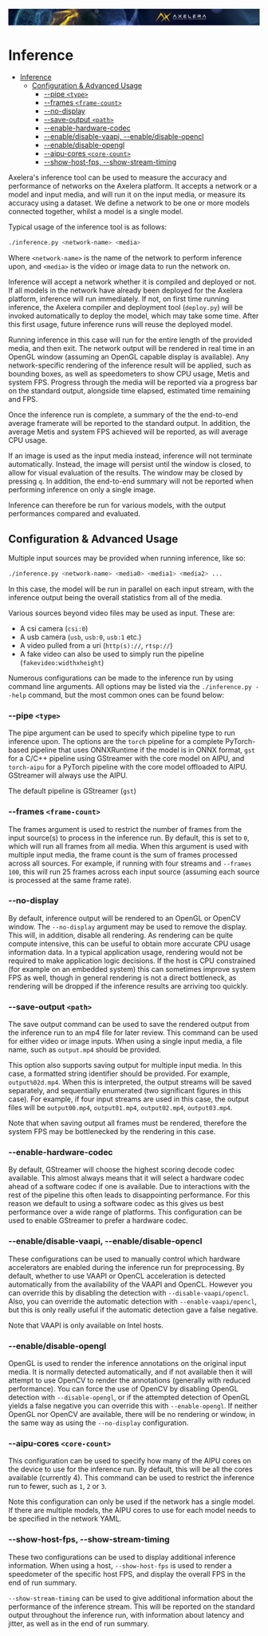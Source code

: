 ![](/docs/images/Ax_Page_Banner_2500x168_01.png)
# Inference

- [Inference](#inference)
  - [Configuration & Advanced Usage](#configuration--advanced-usage)
    - [--pipe `<type>`](#--pipe-)
    - [--frames `<frame-count>`](#--frames-)
    - [--no-display](#--no-display)
    - [--save-output `<path>`](#--save-output-)
    - [--enable-hardware-codec](#--enable-hardware-codec)
    - [--enable/disable-vaapi, --enable/disable-opencl](#--enabledisable-vaapi---enabledisable-opencl)
    - [--enable/disable-opengl](#--enabledisable-opengl)
    - [--aipu-cores `<core-count>`](#--aipu-cores-)
    - [--show-host-fps, --show-stream-timing](#--show-host-fps---show-stream-timing)

Axelera's inference tool can be used to measure the accuracy and performance of networks
on the Axelera platform. It accepts a network or a model and input media, and will run it on
the input media, or measure its accuracy using a dataset.
We define a network to be one or more models connected together, whilst a model is a single model.

Typical usage of the inference tool is as follows:

```bash
./inference.py <network-name> <media>
```

Where `<network-name>` is the name of the network to perform inference upon, and `<media>` is the
video or image data to run the network on.

Inference will accept a network whether it is compiled and deployed or not. If all models in the network
have already been deployed for the Axelera platform, inference will run immediately. If not, on first time
running inference, the Axelera compiler and deployment tool (`deploy.py`) will be invoked automatically
to deploy the model, which may take some time. After this first usage, future inference runs will reuse
the deployed model.

Running inference in this case will run for the entire length of the provided media, and then exit.
The network output will be rendered in real time in an OpenGL window (assuming an OpenGL capable display is available).
Any network-specific rendering of the inference result will be applied, such as bounding boxes, as well as speedometers to
show CPU usage, Metis and system FPS. Progress through the media will be reported via a progress bar on the standard output,
alongside time elapsed, estimated time remaining and FPS.

Once the inference run is complete, a summary of the the end-to-end average framerate will be reported
to the standard output. In addition, the average Metis and system FPS achieved will be reported, as
will average CPU usage.

If an image is used as the input media instead, inference will not terminate automatically. Instead,
the image will persist until the window is closed, to allow for visual evaluation of the results. The
window may be closed by pressing `q`. In addition, the end-to-end summary will not be reported when
performing inference on only a single image.

Inference can therefore be run for various models, with the output performances compared and evaluated.


## Configuration & Advanced Usage

Multiple input sources may be provided when running inference, like so:

```bash
./inference.py <network-name> <media0> <media1> <media2> ...
```

In this case, the model will be run in parallel on each input stream, with the inference output being
the overall statistics from all of the media.

Various sources beyond video files may be used as input. These are:
 * A csi camera (`csi:0`)
 * A usb camera (`usb`, `usb:0`, `usb:1` etc.)
 * A video pulled from a uri (`http(s)://`, `rtsp://`)
 * A fake video can also be used to simply run the pipeline (`fakevideo:widthxheight`)

Numerous configurations can be made to the inference run by using command line arguments. All
options may be listed via the `./inference.py --help` command, but the most common ones can be found below:

### --pipe `<type>`

The pipe argument can be used to specify which pipeline type to run inference upon. The options are the
`torch` pipeline for a complete PyTorch-based pipeline that uses ONNXRuntime if the model is in ONNX format,
`gst` for a C/C++ pipeline using GStreamer with the core model on AIPU, and `torch-aipu` for a PyTorch
pipeline with the core model offloaded to AIPU. GStreamer will always use the AIPU.

The default pipeline is GStreamer (`gst`)

### --frames `<frame-count>`

The frames argument is used to restrict the number of frames from the input source(s) to process in the
inference run. By default, this is set to `0`, which will run all frames from all media. When this
argument is used with multiple input media, the frame count is the sum of frames processed across all
sources. For example, if running with four streams and `--frames 100`, this will run 25 frames across
each input source (assuming each source is processed at the same frame rate).

### --no-display

By default, inference output will be rendered to an OpenGL or OpenCV window. The `--no-display` argument
may be used to remove the display. This will, in addition, disable all rendering. As rendering can be
quite compute intensive, this can be useful to obtain more accurate CPU usage information data. In a typical
application usage, rendering would not be required to make application logic decisions. If the host is CPU
constrained (for example on an embedded system) this can sometimes improve system FPS as well, though in
general rendering is not a direct bottleneck, as rendering will be dropped if the inference
results are arriving too quickly.

### --save-output `<path>`

The save output command can be used to save the rendered output from the inference run to an mp4 file for
later review. This command can be used for either video or image inputs. When using a single input media,
a file name, such as `output.mp4` should be provided.

This option also supports saving output for multiple input media. In this case, a formatted string
identifier should be provided. For example, `output%02d.mp4`. When this is interpreted, the output streams
will be saved separately, and sequentially enumerated (two significant figures in this case). For example,
if four input streams are used in this case, the output files will be `output00.mp4`, `output01.mp4`,
`output02.mp4`, `output03.mp4`.

Note that when saving output all frames must be rendered, therefore the system FPS may be bottlenecked
by the rendering in this case.

### --enable-hardware-codec

By default, GStreamer will choose the highest scoring decode codec available. This almost
always means that it will select a hardware codec ahead of a software codec if one is available. 
Due to interactions with the rest of the pipeline this often leads to disappointing performance. For
this reason we default to using a software codec as this gives us best performance over a wide range
of platforms. 
This configuration can be used to enable GStreamer to prefer a hardware codec.

### --enable/disable-vaapi, --enable/disable-opencl

These configurations can be used to manually control which hardware accelerators are enabled during the
inference run for preprocessing. By default, whether to use VAAPI or OpenCL acceleration is detected
automatically from the availability of the VAAPI and OpenCL. However you can override this by disabling
the detection with `--disable-vaapi/opencl`. Also, you can override the automatic detection with
`--enable-vaapi/opencl`, but this is only really useful if the automatic detection gave a false negative.

Note that VAAPI is only available on Intel hosts.

### --enable/disable-opengl

OpenGL is used to render the inference annotations on the original input media. It is normally detected
automatically, and if not available then it will attempt to use OpenCV to render the annotations
(generally with reduced performance). You can force the use of OpenCV by disabling OpenGL detection
with `--disable-opengl`, or if the attempted detection of OpenGL yields a false negative you can
override this with `--enable-opengl`. If neither OpenGL nor OpenCV are available, there will be no
rendering or window, in the same way as using the `--no-display` configuration.

### --aipu-cores `<core-count>`

This configuration can be used to specify how many of the AIPU cores on the device to use for the
inference run. By default, this will be all the cores available (currently 4). This command can
be used to restrict the inference run to fewer, such as `1`, `2` or `3`.

Note this configuration can only be used if the network has a single model. If there are multiple models, the
AIPU cores to use for each model needs to be specified in the network YAML.

### --show-host-fps, --show-stream-timing

These two configurations can be used to display additional inference information. When using a host,
`--show-host-fps` is used to render a speedometer of the specific host FPS, and display the overall
FPS in the end of run summary.

`--show-stream-timing` can be used to give additional information about the performance of the
inference stream. This will be reported on the standard output throughout the inference run, with
information about latency and jitter, as well as in the end of run summary.
